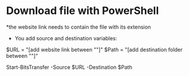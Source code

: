 # Download file with PowerShell 
*the website link needs to contain the file with its extension

- You add source and destination variables:

$URL = "[add website link between ""]"
$Path = "[add destination folder between ""]"

Start-BitsTransfer -Source $URL -Destination $Path
